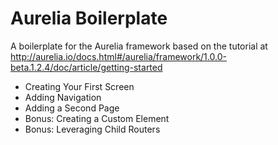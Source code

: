 # Aurelia Boilerplate

A boilerplate for the Aurelia framework based on the tutorial at http://aurelia.io/docs.html#/aurelia/framework/1.0.0-beta.1.2.4/doc/article/getting-started

- Creating Your First Screen
- Adding Navigation
- Adding a Second Page
- Bonus: Creating a Custom Element
- Bonus: Leveraging Child Routers

